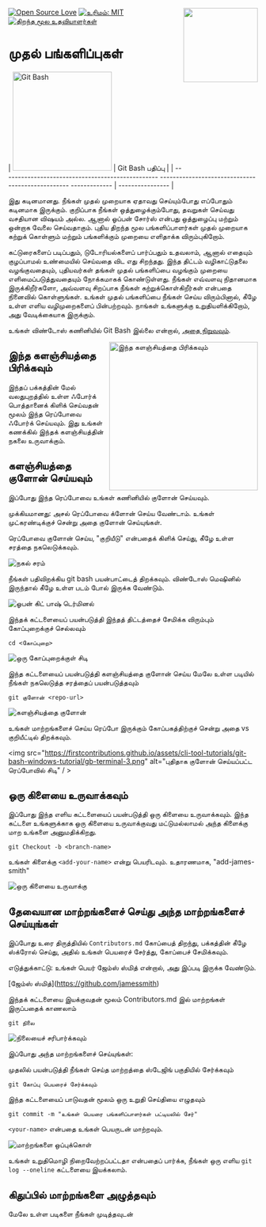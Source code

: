 [![Open Source Love](https://badges.frapsoft.com/os/v1/open-source.svg?v=103)](https://github.com/ellerbrock/open-source-badges/ )
[<img align="right" width="150" src="https://firstcontributions.github.io/assets/gui-tool-tutorials/github-desktop-tutorial/join-slack-team.png">](https://join.slack.com/t/firstcontributors/shared_invite/zt-1hg51qkgm-Xc7HxhsiPYNN3ofX2_I8FA)
[![உரிமம்: MIT](https://img.shields.io/badge/License-MIT-green.svg)](https://opensource.org/licenses/MIT)
[![திறந்த மூல உதவியாளர்கள்](https://www.codetriage.com/roshanjossey/first-contributions/badges/users.svg)](https://www.codetriage.com/roshanjossey/first-contributions)

# முதல் பங்களிப்புகள்

| <img alt="Git Bash" src="https://cdn.icon-icons.com/icons2/2699/PNG/512/git_scm_logo_icon_170096.png" width="200"> | Git Bash பதிப்பு |
| ------------------------------------------------- ------------------------------------------------- ------------- | ---------------- |

இது கடினமானது. நீங்கள் முதல் முறையாக ஏதாவது செய்யும்போது எப்போதும் கடினமாக இருக்கும். குறிப்பாக நீங்கள் ஒத்துழைக்கும்போது, ​​தவறுகள் செய்வது வசதியான விஷயம் அல்ல. ஆனால் ஓப்பன் சோர்ஸ் என்பது ஒத்துழைப்பு மற்றும் ஒன்றாக வேலை செய்வதாகும். புதிய திறந்த மூல பங்களிப்பாளர்கள் முதல் முறையாக கற்றுக் கொள்ளும் மற்றும் பங்களிக்கும் முறையை எளிதாக்க விரும்புகிறோம்.

கட்டுரைகளைப் படிப்பதும், டுடோரியல்களைப் பார்ப்பதும் உதவலாம், ஆனால் எதையும் குழப்பாமல் உண்மையில் செய்வதை விட எது சிறந்தது. இந்த திட்டம் வழிகாட்டுதலை வழங்குவதையும், புதியவர்கள் தங்கள் முதல் பங்களிப்பை வழங்கும் முறையை எளிமைப்படுத்துவதையும் நோக்கமாகக் கொண்டுள்ளது. நீங்கள் எவ்வளவு நிதானமாக இருக்கிறீர்களோ, அவ்வளவு சிறப்பாக நீங்கள் கற்றுக்கொள்கிறீர்கள் என்பதை நினைவில் கொள்ளுங்கள். உங்கள் முதல் பங்களிப்பை நீங்கள் செய்ய விரும்பினால், கீழே உள்ள எளிய வழிமுறைகளைப் பின்பற்றவும். நாங்கள் உங்களுக்கு உறுதியளிக்கிறோம், அது வேடிக்கையாக இருக்கும்.

உங்கள் விண்டோஸ் கணினியில் Git Bash இல்லை என்றால், [அதை நிறுவவும்](https://git-scm.com/download/win).

<img align="right" width="300" src="https://firstcontributions.github.io/assets/gui-tool-tutorials/github-desktop-tutorial/fork.png" alt="இந்த களஞ்சியத்தை பிரிக்கவும்" />

## இந்த களஞ்சியத்தை பிரிக்கவும்

இந்தப் பக்கத்தின் மேல் வலதுபுறத்தில் உள்ள ஃபோர்க் பொத்தானைக் கிளிக் செய்வதன் மூலம் இந்த ரெப்போவை ஃபோர்க் செய்யவும்.
இது உங்கள் கணக்கில் இந்தக் களஞ்சியத்தின் நகலை உருவாக்கும்.

## களஞ்சியத்தை குளோன் செய்யவும்

இப்போது இந்த ரெப்போவை உங்கள் கணினியில் குளோன் செய்யவும்.

முக்கியமானது: அசல் ரெப்போவை க்ளோன் செய்ய வேண்டாம். உங்கள் முட்கரண்டிக்குச் சென்று அதை குளோன் செய்யுங்கள்.

ரெப்போவை குளோன் செய்ய, "குறியீடு" என்பதைக் கிளிக் செய்து, கீழே உள்ள சரத்தை நகலெடுக்கவும்.

<img src="https://firstcontributions.github.io/assets/cli-tool-tutorials/git-bash-windows-tutorial/gb-clone-1.png" alt="நகல் சரம்" />

நீங்கள் பதிவிறக்கிய git bash பயன்பாட்டைத் திறக்கவும். விண்டோஸ் மெஷினில் இருந்தால் கீழே உள்ள படம் போல் இருக்க வேண்டும்.

<img src="https://firstcontributions.github.io/assets/cli-tool-tutorials/git-bash-windows-tutorial/gb-terminal-1.png" alt="ஓபன் கிட் பாஷ் டெர்மினல்" />

இந்தக் கட்டளையைப் பயன்படுத்தி இந்தத் திட்டத்தைச் சேமிக்க விரும்பும் கோப்புறைக்குச் செல்லவும்

```பேஷ்
cd <கோப்புறை>
```

<img src="https://firstcontributions.github.io/assets/cli-tool-tutorials/git-bash-windows-tutorial/gb-terminal-2.png" alt="ஒரு கோப்புறைக்குள் சிடி" />

இந்த கட்டளையைப் பயன்படுத்தி களஞ்சியத்தை குளோன் செய்ய மேலே உள்ள படியில் நீங்கள் நகலெடுத்த சரத்தைப் பயன்படுத்தவும்

```பேஷ்
git குளோன் <repo-url>
```

<img src="https://firstcontributions.github.io/assets/cli-tool-tutorials/git-bash-windows-tutorial/gb-clone-2.png" alt="களஞ்சியத்தை குளோன்" />

உங்கள் மாற்றங்களைச் செய்ய ரெப்போ இருக்கும் கோப்பகத்திற்குச் சென்று அதை vs குறியீட்டில் திறக்கவும்.

<img src="https://firstcontributions.github.io/assets/cli-tool-tutorials/git-bash-windows-tutorial/gb-terminal-3.png" alt="புதிதாக குளோன் செய்யப்பட்ட ரெப்போவில் சிடி" / >

## ஒரு கிளையை உருவாக்கவும்

இப்போது இந்த எளிய கட்டளையைப் பயன்படுத்தி ஒரு கிளையை உருவாக்கவும். இந்த கட்டளை உங்களுக்காக ஒரு கிளையை உருவாக்குவது மட்டுமல்லாமல் அந்த கிளைக்கு மாற உங்களை அனுமதிக்கிறது.

```பேஷ்
git Checkout -b <branch-name>
```

உங்கள் கிளைக்கு `<add-your-name>` என்று பெயரிடவும். உதாரணமாக, "add-james-smith"

<img src="https://firstcontributions.github.io/assets/cli-tool-tutorials/git-bash-windows-tutorial/gb-branch.png" alt="ஒரு கிளையை உருவாக்கு" />

## தேவையான மாற்றங்களைச் செய்து அந்த மாற்றங்களைச் செய்யுங்கள்

இப்போது உரை திருத்தியில் `Contributors.md` கோப்பைத் திறந்து, பக்கத்தின் கீழே ஸ்க்ரோல் செய்து, அதில் உங்கள் பெயரைச் சேர்த்து, கோப்பைச் சேமிக்கவும்.

எடுத்துக்காட்டு: உங்கள் பெயர் ஜேம்ஸ் ஸ்மித் என்றால், அது இப்படி இருக்க வேண்டும்.

\[ஜேம்ஸ் ஸ்மித்](https://github.com/jamessmith)

இந்தக் கட்டளையை இயக்குவதன் மூலம் Contributors.md இல் மாற்றங்கள் இருப்பதைக் காணலாம்

```பேஷ்
git நிலை
```

<img src="https://firstcontributions.github.io/assets/cli-tool-tutorials/git-bash-windows-tutorial/gb-status.png" alt="நிலையைச் சரிபார்க்கவும்" />

இப்போது அந்த மாற்றங்களைச் செய்யுங்கள்:

முதலில் பயன்படுத்தி நீங்கள் செய்த மாற்றத்தை ஸ்டேஜிங் பகுதியில் சேர்க்கவும்

```பேஷ்
git கோப்பு பெயரைச் சேர்க்கவும்
```

இந்த கட்டளையைப் பாடுவதன் மூலம் ஒரு உறுதி செய்தியை எழுதவும்

```பேஷ்
git commit -m "உங்கள் பெயரை பங்களிப்பாளர்கள் பட்டியலில் சேர்"
```

`<your-name>` என்பதை உங்கள் பெயருடன் மாற்றவும்.

<img src="https://firstcontributions.github.io/assets/cli-tool-tutorials/git-bash-windows-tutorial/gb-commit.png" alt="மாற்றங்களை ஒப்புக்கொள்" />

உங்கள் உறுதிமொழி நிறைவேற்றப்பட்டதா என்பதைப் பார்க்க, நீங்கள் ஒரு எளிய `git log --oneline` கட்டளையை இயக்கலாம்.

## கிதுப்பில் மாற்றங்களை அழுத்தவும்

மேலே உள்ள படிகளை நீங்கள் முடித்தவுடன்